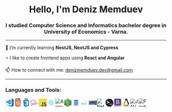 <h1 align="center">Hello,  I'm  Deniz Memduev  </h1>
<h3 align="center">I studied Computer Science and Informatics bachelor degree in University of Economics - Varna.</h3>


<hr/>

:seedling: I’m currently learning **NestJS, NextJS and Cypress**

:star: I like to create frontend apps using **React and Angular**

:mailbox: How to connect with me: denizmemduev.dev@gmail.com
<hr/>

### Languages and Tools:

<img align="left" alt="Visual Studio Code" width="26px" src="https://raw.githubusercontent.com/github/explore/80688e429a7d4ef2fca1e82350fe8e3517d3494d/topics/visual-studio-code/visual-studio-code.png" />
<img align="left" alt="HTML5" width="26px" src="https://raw.githubusercontent.com/github/explore/80688e429a7d4ef2fca1e82350fe8e3517d3494d/topics/html/html.png" />
<img align="left" alt="CSS3" width="26px" src="https://raw.githubusercontent.com/github/explore/80688e429a7d4ef2fca1e82350fe8e3517d3494d/topics/css/css.png" />
<img align="left" alt="Sass" width="26px" src="https://raw.githubusercontent.com/github/explore/80688e429a7d4ef2fca1e82350fe8e3517d3494d/topics/sass/sass.png" />
<img align="left" alt="JavaScript" width="26px" src="https://raw.githubusercontent.com/github/explore/80688e429a7d4ef2fca1e82350fe8e3517d3494d/topics/javascript/javascript.png" />
<img align="left" alt="React" width="26px" src="https://raw.githubusercontent.com/github/explore/80688e429a7d4ef2fca1e82350fe8e3517d3494d/topics/react/react.png" />

<img align="left" alt="Angular" width="26px" height="26" src="https://img.icons8.com/color/48/000000/angularjs.png"/>

<img align="left" alt="Node.js" width="26px" src="https://raw.githubusercontent.com/github/explore/80688e429a7d4ef2fca1e82350fe8e3517d3494d/topics/nodejs/nodejs.png" />

<img align="left" alt="SQL" width="26px" src="https://raw.githubusercontent.com/github/explore/80688e429a7d4ef2fca1e82350fe8e3517d3494d/topics/sql/sql.png" />
<img align="left" alt="MySQL" width="26px" src="https://raw.githubusercontent.com/github/explore/80688e429a7d4ef2fca1e82350fe8e3517d3494d/topics/mysql/mysql.png" />
<img align="left" src="https://raw.githubusercontent.com/devicons/devicon/master/icons/php/php-original.svg" alt="php" width="26" height="26"/>
<img  align="left" alt="Netlify" width="26px" height="26" src="https://pics.freeicons.io/uploads/icons/png/11987465721551941710-512.png"/>

<img align="left" alt="Terminal" width="26px" src="https://raw.githubusercontent.com/github/explore/80688e429a7d4ef2fca1e82350fe8e3517d3494d/topics/terminal/terminal.png" />
<img align="left" src="https://raw.githubusercontent.com/devicons/devicon/master/icons/bootstrap/bootstrap-plain-wordmark.svg" alt="bootstrap" width="26" height="26"/>
<img align="left" src="https://raw.githubusercontent.com/devicons/devicon/master/icons/linux/linux-original.svg" alt="linux" width="26" height="26"/>
<img  align="left" alt="JAVA" width="26px" height="26"  src="https://img.icons8.com/color/48/000000/java-coffee-cup-logo.png"/>

<img  align="left" alt="Firebase" width="26px" height="26" src="https://img.icons8.com/color/48/000000/firebase.png"/>



